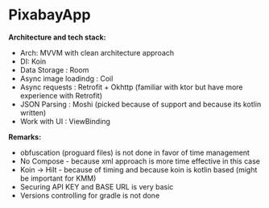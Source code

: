 # PixabayApp

**Architecture and tech stack:**
 - Arch: MVVM with clean architecture approach
 - DI: Koin
 - Data Storage : Room
 - Async image loadindg : Coil
 - Async requests : Retrofit + Okhttp (familiar with ktor but have more experience with Retrofit)
 - JSON Parsing : Moshi (picked because of support and because its kotlin written)
 - Work with UI : ViewBinding


**Remarks:**
- obfuscation (proguard files) is not done in favor of time management
- No Compose - because xml approach is more time effective in this case
- Koin -> Hilt - because of timing and because koin is kotlin based (might be important for KMM)
- Securing API KEY and BASE URL is very basic 
- Versions controlling for gradle is not done 

